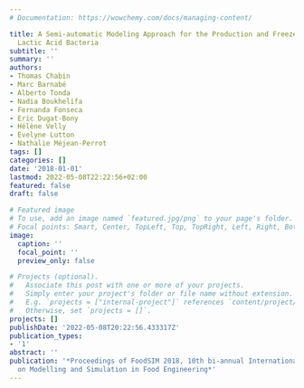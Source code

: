 ```yaml
---
# Documentation: https://wowchemy.com/docs/managing-content/

title: A Semi-automatic Modeling Approach for the Production and Freeze-drying of
  Lactic Acid Bacteria
subtitle: ''
summary: ''
authors:
- Thomas Chabin
- Marc Barnabé
- Alberto Tonda
- Nadia Boukhelifa
- Fernanda Fonseca
- Eric Dugat-Bony
- Hélène Velly
- Evelyne Lutton
- Nathalie Méjean-Perrot
tags: []
categories: []
date: '2018-01-01'
lastmod: 2022-05-08T22:22:56+02:00
featured: false
draft: false

# Featured image
# To use, add an image named `featured.jpg/png` to your page's folder.
# Focal points: Smart, Center, TopLeft, Top, TopRight, Left, Right, BottomLeft, Bottom, BottomRight.
image:
  caption: ''
  focal_point: ''
  preview_only: false

# Projects (optional).
#   Associate this post with one or more of your projects.
#   Simply enter your project's folder or file name without extension.
#   E.g. `projects = ["internal-project"]` references `content/project/deep-learning/index.md`.
#   Otherwise, set `projects = []`.
projects: []
publishDate: '2022-05-08T20:22:56.433317Z'
publication_types:
- '1'
abstract: ''
publication: '*Proceedings of FoodSIM 2018, 10th bi-annual International Conference
  on Modelling and Simulation in Food Engineering*'
---
```

